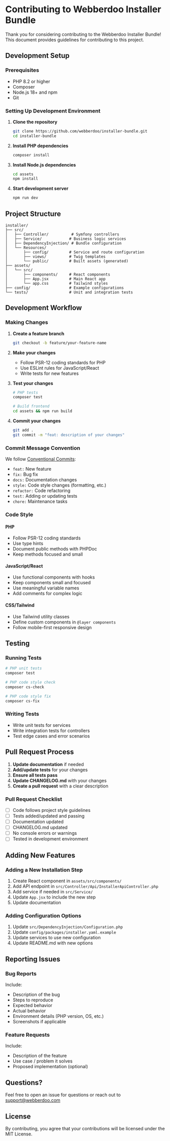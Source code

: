 # Contributing to Webberdoo Installer Bundle

Thank you for considering contributing to the Webberdoo Installer Bundle! This document provides guidelines for contributing to this project.

## Development Setup

### Prerequisites

- PHP 8.2 or higher
- Composer
- Node.js 18+ and npm
- Git

### Setting Up Development Environment

1. **Clone the repository**
   ```bash
   git clone https://github.com/webberdoo/installer-bundle.git
   cd installer-bundle
   ```

2. **Install PHP dependencies**
   ```bash
   composer install
   ```

3. **Install Node.js dependencies**
   ```bash
   cd assets
   npm install
   ```

4. **Start development server**
   ```bash
   npm run dev
   ```

## Project Structure

```
installer/
├── src/
│   ├── Controller/          # Symfony controllers
│   ├── Service/            # Business logic services
│   ├── DependencyInjection/ # Bundle configuration
│   └── Resources/
│       ├── config/         # Service and route configuration
│       ├── views/          # Twig templates
│       └── public/         # Built assets (generated)
├── assets/
│   └── src/
│       ├── components/     # React components
│       ├── App.jsx         # Main React app
│       └── app.css         # Tailwind styles
├── config/                 # Example configurations
└── tests/                  # Unit and integration tests
```

## Development Workflow

### Making Changes

1. **Create a feature branch**
   ```bash
   git checkout -b feature/your-feature-name
   ```

2. **Make your changes**
   - Follow PSR-12 coding standards for PHP
   - Use ESLint rules for JavaScript/React
   - Write tests for new features

3. **Test your changes**
   ```bash
   # PHP tests
   composer test
   
   # Build frontend
   cd assets && npm run build
   ```

4. **Commit your changes**
   ```bash
   git add .
   git commit -m "feat: description of your changes"
   ```

### Commit Message Convention

We follow [Conventional Commits](https://www.conventionalcommits.org/):

- `feat:` New feature
- `fix:` Bug fix
- `docs:` Documentation changes
- `style:` Code style changes (formatting, etc.)
- `refactor:` Code refactoring
- `test:` Adding or updating tests
- `chore:` Maintenance tasks

### Code Style

#### PHP
- Follow PSR-12 coding standards
- Use type hints
- Document public methods with PHPDoc
- Keep methods focused and small

#### JavaScript/React
- Use functional components with hooks
- Keep components small and focused
- Use meaningful variable names
- Add comments for complex logic

#### CSS/Tailwind
- Use Tailwind utility classes
- Define custom components in `@layer components`
- Follow mobile-first responsive design

## Testing

### Running Tests

```bash
# PHP unit tests
composer test

# PHP code style check
composer cs-check

# PHP code style fix
composer cs-fix
```

### Writing Tests

- Write unit tests for services
- Write integration tests for controllers
- Test edge cases and error scenarios

## Pull Request Process

1. **Update documentation** if needed
2. **Add/update tests** for your changes
3. **Ensure all tests pass**
4. **Update CHANGELOG.md** with your changes
5. **Create a pull request** with a clear description

### Pull Request Checklist

- [ ] Code follows project style guidelines
- [ ] Tests added/updated and passing
- [ ] Documentation updated
- [ ] CHANGELOG.md updated
- [ ] No console errors or warnings
- [ ] Tested in development environment

## Adding New Features

### Adding a New Installation Step

1. Create React component in `assets/src/components/`
2. Add API endpoint in `src/Controller/Api/InstallerApiController.php`
3. Add service if needed in `src/Service/`
4. Update `App.jsx` to include the new step
5. Update documentation

### Adding Configuration Options

1. Update `src/DependencyInjection/Configuration.php`
2. Update `config/packages/installer.yaml.example`
3. Update services to use new configuration
4. Update README.md with new options

## Reporting Issues

### Bug Reports

Include:
- Description of the bug
- Steps to reproduce
- Expected behavior
- Actual behavior
- Environment details (PHP version, OS, etc.)
- Screenshots if applicable

### Feature Requests

Include:
- Description of the feature
- Use case / problem it solves
- Proposed implementation (optional)

## Questions?

Feel free to open an issue for questions or reach out to support@webberdoo.com

## License

By contributing, you agree that your contributions will be licensed under the MIT License.

